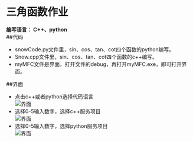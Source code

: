 # 三角函数作业  
**编写语言： C++、python**  
##代码  
* snowCode.py文件里，sin、cos、tan、cot四个函数的python编写。  
* Snow.cpp文件里，sin、cos、tan、cot四个函数的c++编写。    
* myMFC文件是界面，打开文件的debug，再打开myMFC.exe，即可打开界面。

##界面  
* 点击c++或者python选择代码语言  
![界面](F:\重庆大学\软件工程\界面.png) 
* 选择0-5输入数字，选择c++服务项目  
![界面](F:\重庆大学\软件工程\界面1.png)
* 选择0-5输入数字，选择python服务项目  
![界面](F:\重庆大学\软件工程\界面2.png)  




